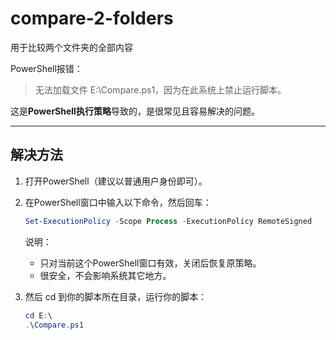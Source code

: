 # compare-2-folders
用于比较两个文件夹的全部内容

PowerShell报错：

> 无法加载文件 E:\Compare.ps1，因为在此系统上禁止运行脚本。

这是**PowerShell执行策略**导致的，是很常见且容易解决的问题。

---

## 解决方法

1. 打开PowerShell（建议以普通用户身份即可）。

2. 在PowerShell窗口中输入以下命令，然后回车：

   ```powershell
   Set-ExecutionPolicy -Scope Process -ExecutionPolicy RemoteSigned
   ```

   说明：
   - 只对当前这个PowerShell窗口有效，关闭后恢复原策略。
   - 很安全，不会影响系统其它地方。

3. 然后 cd 到你的脚本所在目录，运行你的脚本：

   ```powershell
   cd E:\
   .\Compare.ps1
   ```
